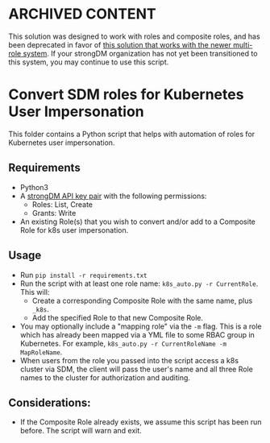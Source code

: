 # ARCHIVED CONTENT

This solution was designed to work with roles and composite roles, and has been deprecated in favor of [this solution that works with the newer multi-role system](../../../logging/kubernetes/impersonation). If your strongDM organization has not yet been transitioned to this system, you may continue to use this script.

# Convert SDM roles for Kubernetes User Impersonation

This folder contains a Python script that helps with automation of roles for Kubernetes user impersonation.

## Requirements
* Python3
* A [strongDM API key pair](https://www.strongdm.com/docs/admin-ui-guide/settings/admin-tokens/api-keys) with the following permissions:
  * Roles: List, Create
  * Grants: Write
* An existing Role(s) that you wish to convert and/or add to a Composite Role for k8s user impersonation.


## Usage
* Run `pip install -r requirements.txt`
* Run the script with at least one role name: `k8s_auto.py -r CurrentRole`. This will:
  * Create a corresponding Composite Role with the same name, plus `_k8s`.
  * Add the specified Role to that new Composite Role.
* You may optionally include a "mapping role" via the `-m` flag. This is a role which has already been mapped via a YML file to some RBAC group in Kubernetes. For example, `k8s_auto.py -r CurrentRoleName -m MapRoleName`.
* When users from the role you passed into the script access a k8s cluster via SDM, the client will pass the user's name and all three Role names to the cluster for authorization and auditing.

## Considerations:
* If the Composite Role already exists, we assume this script has been run before. The script will warn and exit.
